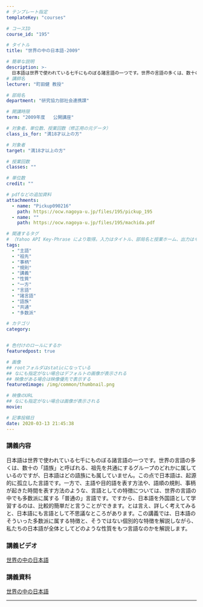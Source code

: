 ```yaml
---
# テンプレート指定
templateKey: "courses"

# コースID
course_id: "195"

# タイトル
title: "世界の中の日本語-2009"

# 簡単な説明
description: >-
  日本語は世界で使われている七千にものぼる諸言語の一つです。世界の言語の多くは、数十の「語族」と呼ばれる、祖先を共通にするグループのどれかに属しているのですが、日本語はどの語族にも属していません。この点で日本語は、起源的に孤立した言語です。一方で、主語や目的語を表す方法や、語順の規則、事柄が起きた時間を表す方法のような、言語としての特徴については、世界の言語の中でも多数派に属する「普通の」言語です。 ....
# 講師名
lecturer: "町田健 教授"

# 部局名
department: "研究協力部社会連携課"

# 開講時限
term: "2009年度	公開講座"

# 対象者、単位数、授業回数（修正用の元データ）
class_is_for: "満18才以上の方"

# 対象者
target: "満18才以上の方"

# 授業回数
classes: ""

# 単位数
credit: ""

# pdfなどの追加資料
attachments:
  - name: "Pickup090216" 
    path: https://ocw.nagoya-u.jp/files/195/pickup_195
  - name: "" 
    path: https://ocw.nagoya-u.jp/files/195/machida.pdf

# 関連するタグ
# （Yahoo API Key-Phrase により取得。入力はタイトル、部局名と授業ホーム、出力はキーフレーズ（tags））
tags:
  - "主語"
  - "祖先"
  - "事柄"
  - "規則"
  - "講義"
  - "性質"
  - "一方"
  - "言語"
  - "諸言語"
  - "語族"
  - "共通"
  - "多数派"

# カテゴリ
category:


# 色付けのロールにするか
featuredpost: true

# 画像
## rootフォルダはstaticになっている
## なにも指定がない場合はデフォルトの画像が表示される
## 映像がある場合は映像優先で表示する
featuredimage: /img/common/thumbnail.png

# 映像のURL
## なにも指定がない場合は画像が表示される
movie: 

# 記事投稿日
date: 2020-03-13 21:45:38
---
```


### 講義内容

日本語は世界で使われている七千にものぼる諸言語の一つです。世界の言語の多くは、数十の「語族」と呼ばれる、祖先を共通にするグループのどれかに属しているのですが、日本語はどの語族にも属していません。この点で日本語は、起源的に孤立した言語です。一方で、主語や目的語を表す方法や、語順の規則、事柄が起きた時間を表す方法のような、言語としての特徴については、世界の言語の中でも多数派に属する「普通の」言語です。ですから、日本語を外国語として学習するのは、比較的簡単だと言うことができます。とは言え、詳しく考えてみると、日本語にも言語として不思議なところがあります。この講義では、日本語のそういった多数派に属する特徴と、そうではない個別的な特徴を解説しながら、私たちの日本語が全体としてどのような性質をもつ言語なのかを解説します。














### 講義ビデオ

[世界の中の日本語](https://nuvideo.media.nagoya-u.ac.jp/embed/268fec44a79f3afa056d7b18bdadb73362065fca)

### 講義資料

[世界の中の日本語](https://ocw.nagoya-u.jp/files/195/machida.pdf) 









-----
